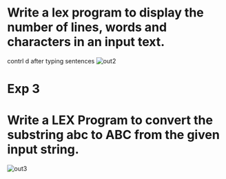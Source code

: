 

# Write a lex program to display the number of lines, words and characters in an input text.

contrl d after typing sentences
![out2](https://github.com/BIBS23/Compiler-Design-Lab/assets/83808936/0b2c3b8f-62ee-49c7-888e-beeb4ec86061)

# Exp 3
# Write a LEX Program to convert the substring abc to ABC from the given input string.

![out3](https://github.com/BIBS23/Compiler-Design-Lab/assets/83808936/c8db170d-e563-48f8-80b8-57b5a71a4fda)



